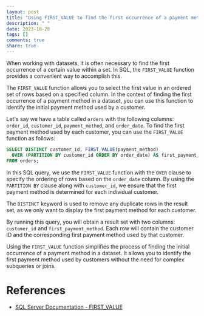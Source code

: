 ```yaml
---
layout: post
title: "Using FIRST_VALUE to find the first occurrence of a payment method in a dataset"
description: " "
date: 2023-10-20
tags: []
comments: true
share: true
---
```


When working with datasets, it is often necessary to find the first occurrence of a certain value within a set. In SQL, the `FIRST_VALUE` function provides a convenient way to accomplish this.

The `FIRST_VALUE` function allows you to select the first value in an ordered set of rows based on a specified column. In the context of finding the first occurrence of a payment method in a dataset, you can use this function to identify the initial payment method used by a customer.

Let's say we have a table called `orders` with the following columns: `order_id`, `customer_id`, `payment_method`, and `order_date`. To find the first payment method used by each customer, you can use the `FIRST_VALUE` function as follows:

```sql
SELECT DISTINCT customer_id, FIRST_VALUE(payment_method) 
  OVER (PARTITION BY customer_id ORDER BY order_date) AS first_payment_method
FROM orders;
```

In this SQL query, we use the `FIRST_VALUE` function with the `OVER` clause to specify the ordering of rows based on the `order_date` column. By using the `PARTITION BY` clause along with `customer_id`, we ensure that the first payment method is determined for each individual customer.

The `DISTINCT` keyword is used to remove any duplicate rows in the result set, as we only want to display the first payment method for each customer.

By running this query, you will obtain a result set with two columns: `customer_id` and `first_payment_method`. Each row will contain the customer ID and the corresponding first payment method used by that customer.

Using the `FIRST_VALUE` function simplifies the process of finding the initial occurrence of a payment method in a dataset. It allows you to identify the first payment method used by customers without the need for complex subqueries or joins.

# References
* [SQL Server Documentation - FIRST_VALUE](https://docs.microsoft.com/en-us/sql/t-sql/functions/first-value-transact-sql?view=sql-server-ver15)